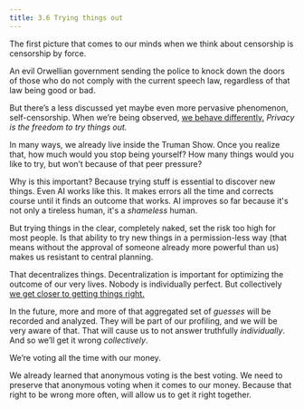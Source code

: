 ```yaml
---
title: 3.6 Trying things out
---
```

The first picture that comes to our minds when we think about censorship is censorship by force.

An evil Orwellian government sending the police to knock down the doors of those who do not comply with the current speech law, regardless of that law being good or bad.

But there’s a less discussed yet maybe even more pervasive phenomenon, self-censorship. When we’re being observed, [we behave differently.](3.07_honest_opinion.md) *Privacy is the freedom to try things out.* 

In many ways, we already live inside the Truman Show. Once you realize that, how much would you stop being yourself? How many things would you like to try, but won’t because of that peer pressure?

Why is this important? Because trying stuff is essential to discover new things. Even AI works like this. It makes errors all the time and corrects course until it finds an outcome that works. AI improves so far because it's not only a tireless human, it's a *shameless* human.

But trying things in the clear, completely naked, set the risk too high for most people. Is that ability to try new things in a permission-less way (that means without the approval of someone already more powerful than us) makes us resistant to central planning.

That decentralizes things. Decentralization is important for optimizing the outcome of our very lives. Nobody is individually perfect. But collectively [we get closer to getting things right.](3.08_wisdom_of_the_crowd.md)

In the future, more and more of that aggregated set of *guesses* will be recorded and analyzed. They will be part of our profiling, and we will be very aware of that. That will cause us to not answer truthfully *individually*. And so we’ll get it wrong *collectively*.

We’re voting all the time with our money.

We already learned that anonymous voting is the best voting.
We need to preserve that anonymous voting when it comes to our money.
Because that right to be wrong more often, will allow us to get it right together.
